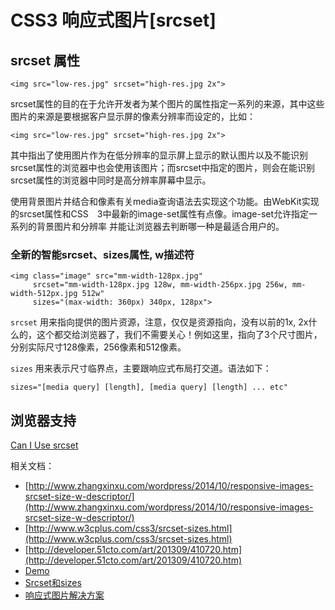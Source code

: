 # CSS3 响应式图片[srcset]

## srcset 属性

    <img src="low-res.jpg" srcset="high-res.jpg 2x">

srcset属性的目的在于允许开发者为某个图片的属性指定一系列的来源，其中这些图片的来源是要根据客户显示屏的像素分辨率而设定的，比如：

    <img src="low-res.jpg" srcset="high-res.jpg 2x"> 

其中指出了使用图片作为在低分辨率的显示屏上显示的默认图片以及不能识别srcset属性的浏览器中也会使用该图片；而srcset中指定的图片，则会在能识别srcset属性的浏览器中同时是高分辨率屏幕中显示。

使用背景图片并结合和像素有关media查询语法去实现这个功能。由WebKit实现的srcset属性和CSS　3中最新的image-set属性有点像。image-set允许指定一系列的背景图片和分辨率 并能让浏览器去判断哪一种是最适合用户的。


### 全新的智能srcset、sizes属性, w描述符

    <img class="image" src="mm-width-128px.jpg"
         srcset="mm-width-128px.jpg 128w, mm-width-256px.jpg 256w, mm-width-512px.jpg 512w"
         sizes="(max-width: 360px) 340px, 128px">

`srcset` 用来指向提供的图片资源，注意，仅仅是资源指向，没有以前的1x, 2x什么的，这个都交给浏览器了，我们不需要关心！例如这里，指向了3个尺寸图片，分别实际尺寸128像素，256像素和512像素。

`sizes` 用来表示尺寸临界点，主要跟响应式布局打交道。语法如下：

    sizes="[media query] [length], [media query] [length] ... etc"

## 浏览器支持

[Can I Use srcset](http://caniuse.com/#search=srcset)

相关文档：

- [http://www.zhangxinxu.com/wordpress/2014/10/responsive-images-srcset-size-w-descriptor/](http://www.zhangxinxu.com/wordpress/2014/10/responsive-images-srcset-size-w-descriptor/)
- [http://www.w3cplus.com/css3/srcset-sizes.html](http://www.w3cplus.com/css3/srcset-sizes.html)
- [http://developer.51cto.com/art/201309/410720.htm](http://developer.51cto.com/art/201309/410720.htm)
- [Demo](http://www.webkit.org/demos/srcset/)
- [Srcset和sizes](http://www.w3cplus.com/css3/srcset-sizes.html)
- [响应式图片解决方案](http://liyaodong.com/2015/10/18/responsive-image-workflow/)